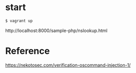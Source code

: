 # start

```bash
$ vagrant up
```

http://localhost:8000/sample-php/nslookup.html

# Reference

https://nekotosec.com/verification-oscommand-injection-1/
